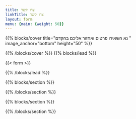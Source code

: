 ```yaml
---
title: צרו קשר
linkTitle: צרו קשר
layout: form
menu: {main: {weight: 50}}
---
```

{{% blocks/cover title="נא השאירו פרטים ואחזור אליכם בהקדם " image_anchor="bottom" height="50" %}}



{{% /blocks/cover %}}
{{% blocks/lead %}}

{{< form >}}


{{% /blocks/lead %}}

{{% blocks/section %}} 




{{% /blocks/section %}}

{{% blocks/section %}}



{{% /blocks/section %}}
